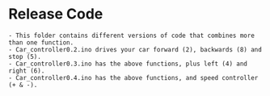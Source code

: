 # Release Code
	- This folder contains different versions of code that combines more than one function.
	- Car_controller0.2.ino drives your car forward (2), backwards (8) and stop (5).
	- Car_controller0.3.ino has the above functions, plus left (4) and right (6).
	- Car_controller0.4.ino has the above functions, and speed controller (+ & -).
